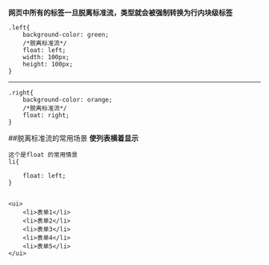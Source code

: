 **网页中所有的标签一旦脱离标准流，类型就会被强制转换为行内块级标签**

```objc
.left{
    background-color: green;
    /*脱离标准流*/
    float: left;
    width: 100px;
    height: 100px;
}
```

****
```objc
.right{
    background-color: orange;
    /*脱离标准流*/
    float: right;
}
```


##脱离标准流的常用场景
**使列表横着显示**
```objc
这个是float 的常用情景
li{
    
    float: left;
}


<ui>
    <li>表单1</li>
    <li>表单2</li>
    <li>表单3</li>
    <li>表单4</li>
    <li>表单5</li>
</ui>
```